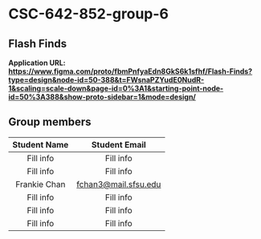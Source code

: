 # CSC-642-852-group-6

## Flash Finds
**Application URL: <https://www.figma.com/proto/fbmPnfyaEdn8GkS6k1sfhf/Flash-Finds?type=design&node-id=50-388&t=FWsnaPZYudE0NudR-1&scaling=scale-down&page-id=0%3A1&starting-point-node-id=50%3A388&show-proto-sidebar=1&mode=design/>**

## Group members

| Student Name | Student Email | 
| :----------: | :-----------: | 
|   Fill info   | Fill info  |  
|   Fill info   | Fill info | 
|   Frankie Chan   | fchan3@mail.sfsu.edu | 
|   Fill info   | Fill info  | 
|   Fill info   | Fill info  |
|   Fill info   | Fill info  |


